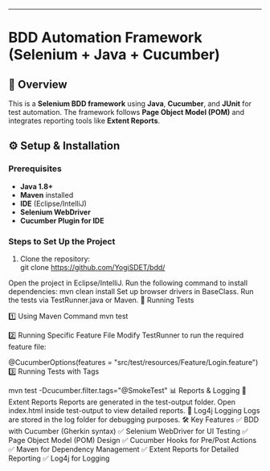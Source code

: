 
---
# BDD Automation Framework (Selenium + Java + Cucumber)  

## 📌 Overview  
This is a **Selenium BDD framework** using **Java**, **Cucumber**, and **JUnit** for test automation. The framework follows **Page Object Model (POM)** and integrates reporting tools like **Extent Reports**.  

## ⚙️ **Setup & Installation**  

### **Prerequisites**  
- **Java 1.8+**  
- **Maven** installed  
- **IDE** (Eclipse/IntelliJ)  
- **Selenium WebDriver**  
- **Cucumber Plugin for IDE**  

### **Steps to Set Up the Project**  
1. Clone the repository:  
   git clone https://github.com/YogiSDET/bdd/

Open the project in Eclipse/IntelliJ.
Run the following command to install dependencies:
mvn clean install
Set up browser drivers in BaseClass.
Run the tests via TestRunner.java or Maven.
🚀 Running Tests

1️⃣ Using Maven Command
mvn test

2️⃣ Running Specific Feature File
Modify TestRunner to run the required feature file:

@CucumberOptions(features = "src/test/resources/Feature/Login.feature")
3️⃣ Running Tests with Tags

mvn test -Dcucumber.filter.tags="@SmokeTest"
📊 Reports & Logging
📌 Extent Reports
Reports are generated in the test-output folder.
Open index.html inside test-output to view detailed reports.
📌 Log4j Logging
Logs are stored in the log folder for debugging purposes.
🛠 Key Features
✅ BDD with Cucumber (Gherkin syntax)
✅ Selenium WebDriver for UI Testing
✅ Page Object Model (POM) Design
✅ Cucumber Hooks for Pre/Post Actions
✅ Maven for Dependency Management
✅ Extent Reports for Detailed Reporting
✅ Log4j for Logging


